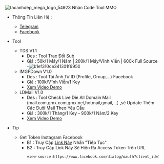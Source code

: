 ![taoanhdep_mega_logo_54923](https://github.com/NNHSoft/nnhsoft/assets/137013278/11cb00a4-f06b-47dd-8e89-68140415cd7e)
Nhận Code Tool MMO
- Thông Tin Liên Hệ :
  - <a href="https://t.me/NNHSoft">Telegram</a>
  - <a href="https://www.facebook.com/profile.php?id=100093411416254">Facebook</a>

- Tool
  - TDS V1.1
     - Des : Tool Trao Đổi Sub
     - Giá : 50k/1 Máy/1 Năm | 200k/1 Máy/Vĩnh Viễn | 600k Full Source
      -![b1ef310ce341301f6950](https://github.com/NNHSoft/nnhsoft/assets/137013278/02020b1e-cde6-4c5c-91e8-f2972dd0ced8)
  - IMGFDown V1.0
    - Des : Tool Tải Ảnh Từ ID (Profile, Group,...) Facebook
    - Giá : 100k/Vĩnh Viễn/1 Key
    - <a href="https://youtu.be/r0ytiwQ6paM">Xem Video Demo</a>
  - LDMail V1.0
    - Des : Tool Check Live Die All Domain Mail (mail.com,gmx.com,gmx.net,hotmail,gmail,...) ,sẽ Update Thêm Các Đuôi Mail Theo Yêu Cầu
    - Giá : 300k/1 Tháng/1 Key - 900k/1 Năm/2 Key
    - <a href="https://youtu.be/E4rKfXz-HqY">Xem Video Demo</a>

- Tip
  - Get Token Instagram Facebook
    - B1 : Truy Cập <a href="https://bit.ly/3gWryme">Link Này</a> Nhấn "Tiếp Tục"
    - B2 : Truy Cập Link Này Sẽ Hiện Ra Access Token Trên URL
        ```bash
        view-source:https://www.facebook.com/dialog/oauth?client_id=124024574287414&redirect_uri=https://www.instagram.com/accounts/signup/&&scope=email&response_type=token
        ```
     
